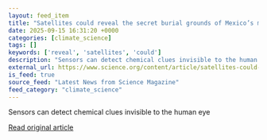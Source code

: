```yaml
---
layout: feed_item
title: "Satellites could reveal the secret burial grounds of Mexico’s murder victims"
date: 2025-09-15 16:31:20 +0000
categories: [climate_science]
tags: []
keywords: ['reveal', 'satellites', 'could']
description: "Sensors can detect chemical clues invisible to the human eye"
external_url: https://www.science.org/content/article/satellites-could-reveal-secret-burial-grounds-mexico-s-murder-victims
is_feed: true
source_feed: "Latest News from Science Magazine"
feed_category: "climate_science"
---
```


Sensors can detect chemical clues invisible to the human eye

[Read original article](https://www.science.org/content/article/satellites-could-reveal-secret-burial-grounds-mexico-s-murder-victims)
